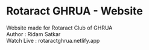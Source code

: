 # Rotaract GHRUA - Website
 Website made for Rotaract Club of GHRUA
<br>
Author : Ridam Satkar
<br>
Watch Live : <a> rotaractghrua.netlify.app </a>